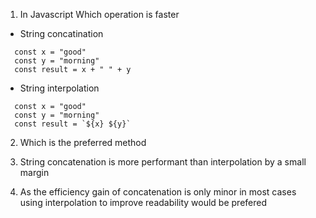 

1. In Javascript Which operation is faster

  - String concatination

  ```
    const x = "good"
    const y = "morning"
    const result = x + " " + y
  ```

  - String interpolation 

  ```
    const x = "good"
    const y = "morning"
    const result = `${x} ${y}`
  ```

2. Which is the preferred method



1. String concatenation is more performant than interpolation by a small margin
1. As the efficiency gain of concatenation is only minor in most cases using interpolation to improve readability would be prefered